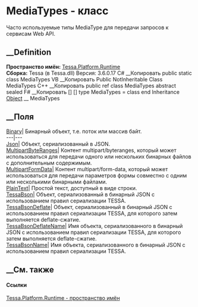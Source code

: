 # MediaTypes - класс
Часто используемые типы MediaType для передачи запросов к сервисам Web API.
## __Definition
 **Пространство имён:** [Tessa.Platform.Runtime](N_Tessa_Platform_Runtime.htm)  
 **Сборка:** Tessa (в Tessa.dll) Версия: 3.6.0.17
C# __Копировать
     public static class MediaTypes
VB __Копировать
     Public NotInheritable Class MediaTypes
C++ __Копировать
     public ref class MediaTypes abstract sealed
F# __Копировать
     [<AbstractClassAttribute>]
    [<SealedAttribute>]
    type MediaTypes = class end
Inheritance
    [Object](https://learn.microsoft.com/dotnet/api/system.object) __ MediaTypes
##  __Поля
[Binary](F_Tessa_Platform_Runtime_MediaTypes_Binary.htm)|  Бинарный объект,
т.е. поток или массив байт.  
---|---  
[Json](F_Tessa_Platform_Runtime_MediaTypes_Json.htm)|  Объект, сериализованный
в JSON.  
[MultipartByteRanges](F_Tessa_Platform_Runtime_MediaTypes_MultipartByteRanges.htm)|
Контент multipart/byteranges, который может использоваться для передачи одного
или нескольких бинарных файлов с дополнительным содержимым.  
[MultipartFormData](F_Tessa_Platform_Runtime_MediaTypes_MultipartFormData.htm)|
Контент multipart/form-data, который может использоваться для передачи
параметров формы совместно с одним или несколькими бинарными файлами.  
[PlainText](F_Tessa_Platform_Runtime_MediaTypes_PlainText.htm)|  Простой
текст, доступный в виде строки.  
[TessaBson](F_Tessa_Platform_Runtime_MediaTypes_TessaBson.htm)|  Объект,
сериализованный в бинарный JSON с использованием правил сериализации TESSA.  
[TessaBsonDeflate](F_Tessa_Platform_Runtime_MediaTypes_TessaBsonDeflate.htm)|
Объект, сериализованный в бинарный JSON с использованием правил сериализации
TESSA, для которого затем выполняется deflate-сжатие.  
[TessaBsonDeflateName](F_Tessa_Platform_Runtime_MediaTypes_TessaBsonDeflateName.htm)|
Имя объекта, сериализованного в бинарный JSON с использованием правил
сериализации TESSA, для которого затем выполняется deflate-сжатие.  
[TessaBsonName](F_Tessa_Platform_Runtime_MediaTypes_TessaBsonName.htm)|  Имя
объекта, сериализованного в бинарный JSON с использованием правил сериализации
TESSA.  
## __См. также
#### Ссылки
[Tessa.Platform.Runtime - пространство имён](N_Tessa_Platform_Runtime.htm)
